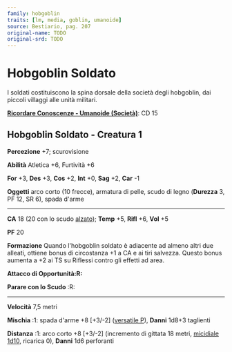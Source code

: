 ```yaml
---
family: hobgoblin
traits: [lm, media, goblin, umanoide]
source: Bestiario, pag. 207
original-name: TODO
original-srd: TODO
---
```


# Hobgoblin Soldato

I soldati costituiscono la spina dorsale della società degli hobgoblin, dai
piccoli villaggi alle unità militari.

**[Ricordare Conoscenze - Umanoide (Società)](/azioni/ricordare-conoscenze)**:
CD 15

## Hobgoblin Soldato - Creatura 1

**Percezione** +7; scurovisione

**Abilità** Atletica +6, Furtività +6

**For** +3, **Des** +3, **Cos** +2, **Int** +0, **Sag** +2, **Car** -1

**Oggetti** arco corto (10 frecce), armatura di pelle, scudo di legno
(**Durezza** 3, PF 12, SR 6), spada d'arme

---

**CA** 18 (20 con lo scudo [alzato](/azioni/alzare-lo-scudo)); **Temp** +5,
**Rifl** +6, **Vol** +5

**PF** 20

**Formazione** Quando l'hobgoblin soldato è adiacente ad almeno altri due
alleati, ottiene bonus di circostanza +1 a CA e ai tiri salvezza. Questo bonus
aumenta a +2 ai TS su Riflessi contro gli effetti ad area.

**Attacco di Opportunità:R:**

**Parare con lo Scudo** :R:

---

**Velocità** 7,5 metri

**Mischia** :1: spada d'arme +8 \[+3/-2] ([versatile P](/tratti/versatile)),
**Danni** 1d8+3 taglienti

**Distanza** :1: arco corto +8 \[+3/-2] (incremento di gittata 18 metri,
[micidiale 1d10](/tratti/micidiale), ricarica 0), **Danni** 1d6 perforanti

